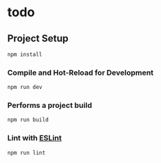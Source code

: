 # todo

## Project Setup

```sh
npm install
```

### Compile and Hot-Reload for Development

```sh
npm run dev
```

### Performs a project build

```sh
npm run build
```

### Lint with [ESLint](https://eslint.org/)

```sh
npm run lint
```
